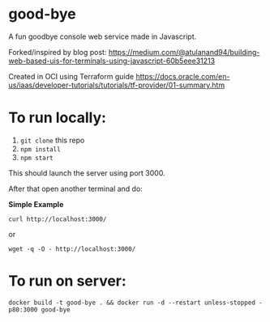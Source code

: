 # good-bye

A fun goodbye console web service made in Javascript.

Forked/inspired by blog post: https://medium.com/@atulanand94/building-web-based-uis-for-terminals-using-javascript-60b5eee31213

Created in OCI using Terraform guide https://docs.oracle.com/en-us/iaas/developer-tutorials/tutorials/tf-provider/01-summary.htm

# To run locally:

1. `git clone` this repo
2. `npm install`
3. `npm start`

This should launch the server using port 3000.

After that open another terminal and do:

**Simple Example**

`curl http://localhost:3000/`

or

`wget -q -O - http://localhost:3000/`

# To run on server:
`docker build -t good-bye . && docker run -d --restart unless-stopped -p80:3000 good-bye`

